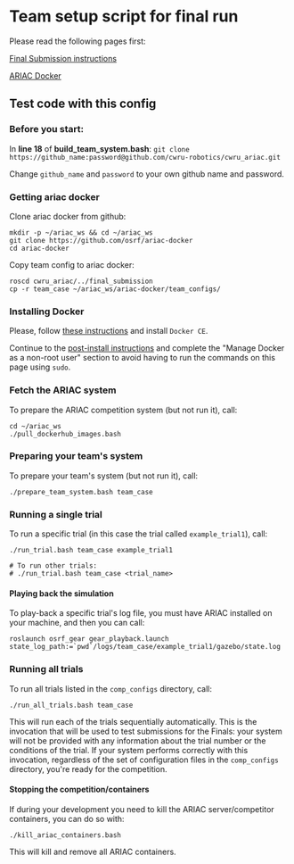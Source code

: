 # Team setup script for final run

Please read the following pages first:

[Final Submission instructions](https://bitbucket.org/osrf/ariac/wiki/finals)

[ARIAC Docker](https://github.com/osrf/ariac-docker)

## Test code with this config

### Before you start:

In **line 18** of **build_team_system.bash**:
 `git clone https://github_name:password@github.com/cwru-robotics/cwru_ariac.git`

Change `github_name` and `password` to your own github name and password.

### Getting ariac docker

Clone ariac docker from github:

```
mkdir -p ~/ariac_ws && cd ~/ariac_ws
git clone https://github.com/osrf/ariac-docker
cd ariac-docker
```

Copy team config to ariac docker:

```
roscd cwru_ariac/../final_submission
cp -r team_case ~/ariac_ws/ariac-docker/team_configs/
```

### Installing Docker

Please, follow [these instructions](https://docs.docker.com/engine/installation/linux/ubuntu/) and install `Docker CE`.

Continue to the [post-install instructions](https://docs.docker.com/engine/installation/linux/linux-postinstall/) and complete the "Manage Docker as a non-root user" section to avoid having to run the commands on this page using `sudo`.

### Fetch the ARIAC system

To prepare the ARIAC competition system (but not run it), call:

```
cd ~/ariac_ws
./pull_dockerhub_images.bash
```

### Preparing your team's system

To prepare your team's system (but not run it), call:

```
./prepare_team_system.bash team_case
```

### Running a single trial

To run a specific trial (in this case the trial called `example_trial1`), call:

```
./run_trial.bash team_case example_trial1

# To run other trials:
# ./run_trial.bash team_case <trial_name>
```

#### Playing back the simulation

To play-back a specific trial's log file, you must have ARIAC installed on your machine, and then you can call:

```
roslaunch osrf_gear gear_playback.launch state_log_path:=`pwd`/logs/team_case/example_trial1/gazebo/state.log
```

### Running all trials

To run all trials listed in the `comp_configs` directory, call:

```
./run_all_trials.bash team_case
```

This will run each of the trials sequentially automatically.
This is the invocation that will be used to test submissions for the Finals: your system will not be provided with any information about the trial number or the conditions of the trial.
If your system performs correctly with this invocation, regardless of the set of configuration files in the `comp_configs` directory, you're ready for the competition.

#### Stopping the competition/containers

If during your development you need to kill the ARIAC server/competitor containers, you can do so with:

```
./kill_ariac_containers.bash
```

This will kill and remove all ARIAC containers.
